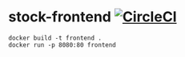 # stock-frontend [![CircleCI](https://circleci.com/gh/deersheep330/stock-frontend.svg?style=shield)](https://app.circleci.com/pipelines/github/deersheep330/stock-frontend)

```
docker build -t frontend .
docker run -p 8080:80 frontend
```
